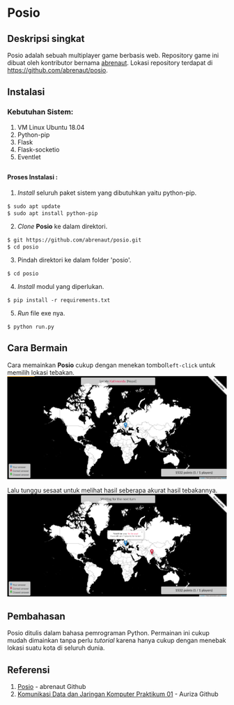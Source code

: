 # Posio

## Deskripsi singkat
Posio adalah sebuah multiplayer game berbasis web. Repository game ini dibuat oleh kontributor bernama [abrenaut](https://github.com/abrenaut/). Lokasi repository terdapat di https://github.com/abrenaut/posio.


## Instalasi

### Kebutuhan Sistem:
1. VM Linux Ubuntu 18.04
2. Python-pip
3. Flask
4. Flask-socketio
5. Eventlet

##
#### Proses Instalasi :
1. *Install* seluruh paket sistem yang dibutuhkan yaitu python-pip.
```
$ sudo apt update
$ sudo apt install python-pip
```
2. *Clone* **Posio** ke dalam direktori.
```
$ git https://github.com/abrenaut/posio.git
$ cd posio
```
3. Pindah direktori ke dalam folder 'posio'.
```
$ cd posio
```
4. *Install* modul yang diperlukan.
```
$ pip install -r requirements.txt
```
5. *Run* file exe nya.
```
$ python run.py
```



## Cara Bermain
Cara memainkan **Posio** cukup dengan menekan tombol`left-click` untuk memilih lokasi tebakan.
![](https://github.com/alfin222/Posio-Komdat/blob/master/Select_Location.png)

Lalu tunggu sesaat untuk melihat hasil seberapa akurat hasil tebakannya.
![](https://github.com/alfin222/Posio-Komdat/blob/master/Result.png)

## Pembahasan
Posio ditulis dalam bahasa pemrograman Python. Permainan ini cukup mudah dimainkan tanpa perlu <i>tutorial</i> karena hanya cukup dengan menebak lokasi suatu kota di seluruh dunia.

## Referensi
1. [Posio](https://github.com/abrenaut/posio) - abrenaut Github
2. [Komunikasi Data dan Jaringan Komputer Praktikum 01](https://github.com/auriza/komdat-lab/blob/master/p01.md) - Auriza Github
